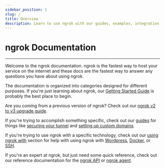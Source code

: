 ```yaml
---
sidebar_position: 1
slug: /
title: Overview
description: Learn to use ngrok with our guides, examples, integration guides, and API references
---
```


# ngrok Documentation
-------------------

Welcome to the ngrok documentation. ngrok is the fastest way to host your service on the internet and these docs are the fastest way to answer any questions you have about using ngrok.

The documentation is organized into categories designed for different purposes. If you're just learning about ngrok, our [Getting Started Guide](/getting-started) is probably the best place to begin.

Are you coming from a previous version of ngrok? Check out our [ngrok v2 to v3 upgrade guide](/guides/upgrade-v2-v3).

If you're trying to accomplish something specific, check out our [guides](/guides) for things like [securing your tunnel](/guides/securing-your-tunnels) and [setting up custom domains](/guides/how-to-set-up-a-custom-domain).

If you're trying to use ngrok with a specific technology, check out our [using ngrok with](/using-ngrok-with) section for help with using ngrok with [Wordpress](/using-ngrok-with#wordpress), [Docker](/using-ngrok-with#docker), or [SSH](/using-ngrok-with#ssh).

If you're an expert at ngrok, but just need some quick reference, check out our reference documentation for the [ngrok API](/api) or [ngrok agent](/ngrok-agent).
